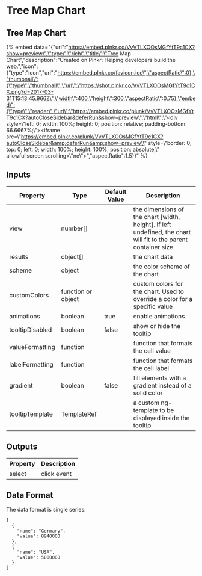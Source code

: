 # Tree Map Chart

## Tree Map Chart

{% embed data="{\"url\":\"https://embed.plnkr.co/VvVTLXOOsMGfYtT9c1CX?show=preview\",\"type\":\"rich\",\"title\":\"Tree Map Chart\",\"description\":\"Created on Plnkr: Helping developers build the web.\",\"icon\":{\"type\":\"icon\",\"url\":\"https://embed.plnkr.co/favicon.ico\",\"aspectRatio\":0},\"thumbnail\":{\"type\":\"thumbnail\",\"url\":\"https://shot.plnkr.co/VvVTLXOOsMGfYtT9c1CX.png?d=2017-03-31T15:13:45.966Z\",\"width\":400,\"height\":300,\"aspectRatio\":0.75},\"embed\":{\"type\":\"reader\",\"url\":\"https://embed.plnkr.co/plunk/VvVTLXOOsMGfYtT9c1CX?autoCloseSidebar&deferRun&show=preview\",\"html\":\"<div style=\\"left: 0; width: 100%; height: 0; position: relative; padding-bottom: 66.6667%;\\"><iframe src=\\"https://embed.plnkr.co/plunk/VvVTLXOOsMGfYtT9c1CX?autoCloseSidebar&amp;deferRun&amp;show=preview\\" style=\\"border: 0; top: 0; left: 0; width: 100%; height: 100%; position: absolute;\\" allowfullscreen scrolling=\\"no\\"></iframe></div>\",\"aspectRatio\":1.5}}" %}

## Inputs

| Property        | Type               | Default Value | Description                                                                                                       |
| --------------- | ------------------ | ------------- | ----------------------------------------------------------------------------------------------------------------- |
| view            | number\[\]         |               | the dimensions of the chart \[width, height\]. If left undefined, the chart will fit to the parent container size |
| results         | object\[\]         |               | the chart data                                                                                                    |
| scheme          | object             |               | the color scheme of the chart                                                                                     |
| customColors    | function or object |               | custom colors for the chart. Used to override a color for a specific value                                        |
| animations      | boolean            | true          | enable animations                                                                                                 |
| tooltipDisabled | boolean            | false         | show or hide the tooltip                                                                                          |
| valueFormatting | function           |               | function that formats the cell value                                                                              |
| labelFormatting | function           |               | function that formats the cell label                                                                              |
| gradient        | boolean            | false         | fill elements with a gradient instead of a solid color                                                            |
| tooltipTemplate | TemplateRef        |               | a custom ng-template to be displayed inside the tooltip                                                           |

## Outputs

| Property | Description |
| -------- | ----------- |
| select   | click event |

## Data Format

The data format is single series:

```text
[
  {
    "name": "Germany",
    "value": 8940000
  },
  {
    "name": "USA",
    "value": 5000000
  }
]
```
